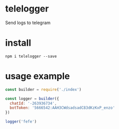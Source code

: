 # telelogger
Send logs to telegram

# install
`npm i telelogger --save`

# usage example
```js
const builder = require('./index')

const logger = builder({
  chatId: '-263936734',
  botToken: '5666542:AAH3CWdsadsadC83dKzKxP_enzo'
})

logger('fefe')
```
